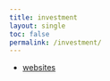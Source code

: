 ```yaml
---
title: investment
layout: single
toc: false
permalink: /investment/
---
```


- [websites](https://tubejay.github.io/investment/websites)
